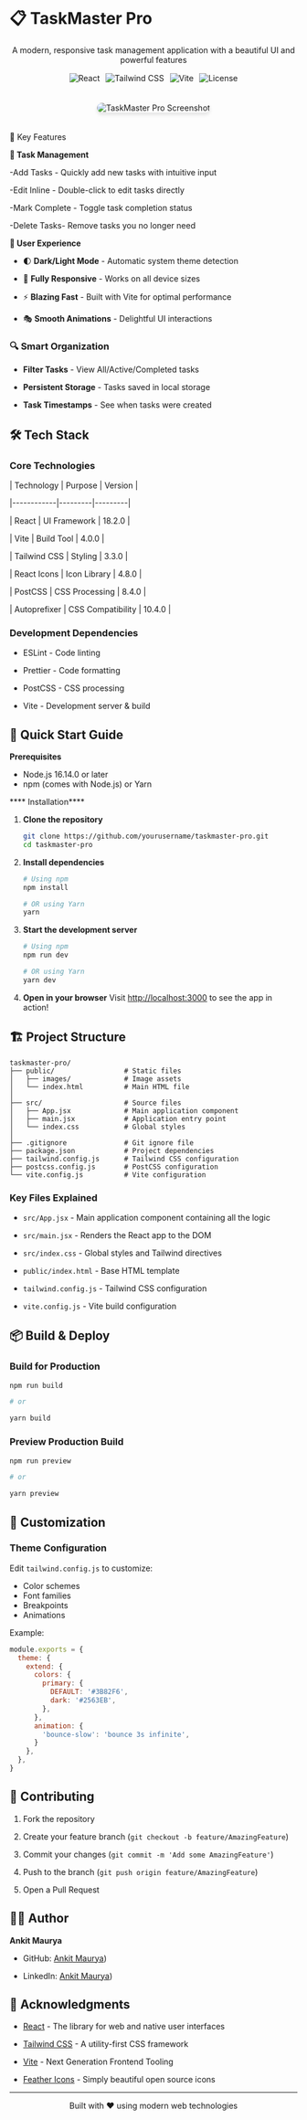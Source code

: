 # 📋 TaskMaster Pro

<div align="center">
  <p>A modern, responsive task management application with a beautiful UI and powerful features</p>
  
  <!-- Version Badges -->
  <div style="display: flex; justify-content: center; gap: 10px; margin: 15px 0;">
    <img src="https://img.shields.io/badge/React-18.2.0-61DAFB?logo=react&style=for-the-badge" alt="React">
    <img src="https://img.shields.io/badge/Tailwind_CSS-3.3.0-06B6D4?logo=tailwindcss&style=for-the-badge" alt="Tailwind CSS">
    <img src="https://img.shields.io/badge/Vite-4.0.0-646CFF?logo=vite&style=for-the-badge" alt="Vite">
    <img src="https://img.shields.io/badge/License-MIT-green?style=for-the-badge" alt="License">
  </div>
  
  <img src="/public/images/screenshot.png" alt="TaskMaster Pro Screenshot" style="max-width: 100%; border-radius: 10px; margin: 20px 0; box-shadow: 0 4px 6px rgba(0,0,0,0.1);">
</div>

 🎯 Key Features

**📝 Task Management**

-Add Tasks - Quickly add new tasks with intuitive input

-Edit Inline - Double-click to edit tasks directly

-Mark Complete - Toggle task completion status

-Delete Tasks- Remove tasks you no longer need

**🎨 User Experience**

- 🌓 **Dark/Light Mode** - Automatic system theme detection

- 📱 **Fully Responsive** - Works on all device sizes

- ⚡ **Blazing Fast** - Built with Vite for optimal performance

- 🎭 **Smooth Animations** - Delightful UI interactions

### 🔍 Smart Organization

- **Filter Tasks** - View All/Active/Completed tasks

- **Persistent Storage** - Tasks saved in local storage

- **Task Timestamps** - See when tasks were created

## 🛠 Tech Stack

### Core Technologies
| Technology | Purpose | Version |

|------------|---------|---------|

| React | UI Framework | 18.2.0 |

| Vite | Build Tool | 4.0.0 |

| Tailwind CSS | Styling | 3.3.0 |

| React Icons | Icon Library | 4.8.0 |

| PostCSS | CSS Processing | 8.4.0 |

| Autoprefixer | CSS Compatibility | 10.4.0 |

### Development Dependencies

- ESLint - Code linting

- Prettier - Code formatting

- PostCSS - CSS processing

- Vite - Development server & build

## 🚀 Quick Start Guide

 **Prerequisites**

- Node.js 16.14.0 or later
- npm (comes with Node.js) or Yarn

**** Installation****

1. **Clone the repository**
   ```bash
   git clone https://github.com/yourusername/taskmaster-pro.git
   cd taskmaster-pro
   ```

2. **Install dependencies**
   ```bash
   # Using npm
   npm install
   
   # OR using Yarn
   yarn
   ```

3. **Start the development server**
   ```bash
   # Using npm
   npm run dev
   
   # OR using Yarn
   yarn dev
   ```

4. **Open in your browser**
   Visit [http://localhost:3000](http://localhost:3000) to see the app in action!

## 🏗 Project Structure

```
taskmaster-pro/
├── public/                 # Static files
│   ├── images/             # Image assets
│   └── index.html          # Main HTML file
│
├── src/                    # Source files
│   ├── App.jsx             # Main application component
│   ├── main.jsx            # Application entry point
│   └── index.css           # Global styles
│
├── .gitignore              # Git ignore file
├── package.json            # Project dependencies
├── tailwind.config.js      # Tailwind CSS configuration
├── postcss.config.js       # PostCSS configuration
└── vite.config.js          # Vite configuration
```

### Key Files Explained

- `src/App.jsx` - Main application component containing all the logic

- `src/main.jsx` - Renders the React app to the DOM

- `src/index.css` - Global styles and Tailwind directives

- `public/index.html` - Base HTML template

- `tailwind.config.js` - Tailwind CSS configuration

- `vite.config.js` - Vite build configuration

## 📦 Build & Deploy

### Build for Production
```bash
npm run build

# or

yarn build
```

### Preview Production Build
```bash
npm run preview

# or

yarn preview
```

## 🎨 Customization

### Theme Configuration
Edit `tailwind.config.js` to customize:
- Color schemes
- Font families
- Breakpoints
- Animations

Example:
```javascript
module.exports = {
  theme: {
    extend: {
      colors: {
        primary: {
          DEFAULT: '#3B82F6',
          dark: '#2563EB',
        },
      },
      animation: {
        'bounce-slow': 'bounce 3s infinite',
      }
    },
  },
}
```

## 🤝 Contributing

1. Fork the repository

2. Create your feature branch (`git checkout -b feature/AmazingFeature`)

3. Commit your changes (`git commit -m 'Add some AmazingFeature'`)

4. Push to the branch (`git push origin feature/AmazingFeature`)

5. Open a Pull Request


## 👨‍💻 Author

**Ankit Maurya**
- GitHub: [Ankit Maurya](https://github.com/Ankit-Maurya17/))

- LinkedIn: [Ankit Maurya](https://www.linkedin.com/in/ankit-maurya-467b61342/))

## 🙏 Acknowledgments

- [React](https://reactjs.org/) - The library for web and native user interfaces

- [Tailwind CSS](https://tailwindcss.com/) - A utility-first CSS framework

- [Vite](https://vitejs.dev/) - Next Generation Frontend Tooling

- [Feather Icons](https://feathericons.com/) - Simply beautiful open source icons

---

<div align="center">
  Built with ❤️ using modern web technologies
</div>
